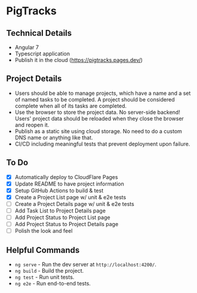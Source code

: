 # PigTracks

## Technical Details

- Angular 7
- Typescript application
- Publish it in the cloud (https://pigtracks.pages.dev/)

## Project Details

- Users should be able to manage projects, which have a name and a set of named tasks to be completed. A project should be considered complete when all of its tasks are completed.
- Use the browser to store the project data. No server-side backend! Users' project data should be reloaded when they close the browser and reopen it.
- Publish as a static site using cloud storage. No need to do a custom DNS name or anything like that.
- CI/CD including meaningful tests that prevent deployment upon failure.

## To Do

- [x] Automatically deploy to CloudFlare Pages
- [x] Update README to have project information
- [x] Setup GitHub Actions to build & test
- [x] Create a Project List page w/ unit & e2e tests
- [ ] Create a Project Details page w/ unit & e2e tests
- [ ] Add Task List to Project Details page
- [ ] Add Project Status to Project List page
- [ ] Add Project Status to Project Details page
- [ ] Polish the look and feel

## Helpful Commands

- `ng serve` - Run the dev server at `http://localhost:4200/`.
- `ng build` - Build the project.
- `ng test` - Run unit tests.
- `ng e2e` - Run end-to-end tests.
